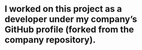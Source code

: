 ﻿# I worked on this project as a developer under my company’s GitHub profile (forked from the company repository).

